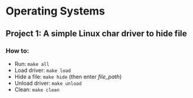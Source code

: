 # Operating Systems
## Project 1: A simple Linux char driver to hide file
### How to:
* Run:
`make all`
* Load driver:
`make load`
* Hide a file:
`make hide` (then enter *file_path*)
* Unload driver:
`make unload`
* Clean:
`make clean`
